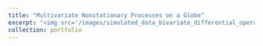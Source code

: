 ```yaml
---
title: "Multivariate Nonstationary Processes on a Globe"
excerpt: "<img src='/images/simulated_data_bivariate_differential_operator_with_bsplines_salvana_spatial.png'>"
collection: portfolio
---
```

